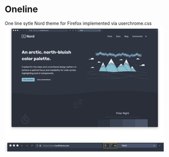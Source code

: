 # Oneline
One line sytle Nord theme for Firefox implemented via userchrome.css
![alt text](https://raw.githubusercontent.com/ultrahumanite/oneline/master/screenshots/main_window.png)
![alt text](https://raw.githubusercontent.com/ultrahumanite/oneline/master/screenshots/extension_icons.png)
